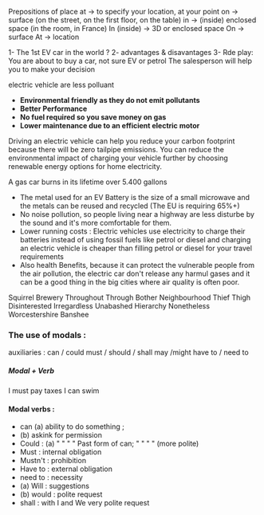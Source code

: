 

Prepositions of place
at -> to specify your location, at your point
on -> surface (on the street, on the first floor, on the table)
in -> (inside) enclosed space (in the room, in France)
In (inside) -> 3D or enclosed space
On -> surface
At -> location


1- The 1st EV car in the world ? 
2- advantages & disavantages
3- Rde play: You are about to buy a car, not sure EV or petrol The salesperson will help you to make your decision


electric vehicle are less polluant 

- **Environmental friendly as they do not emit pollutants**
- **Better Performance**
- **No fuel required so you save money on gas**
- **Lower maintenance due to an efficient electric motor**

Driving an electric vehicle can help you reduce your carbon footprint because there will be zero tailpipe emissions. You can reduce the environmental impact of charging your vehicle further by choosing renewable energy options for home electricity.









A gas car burns in its lifetime over 5.400 gallons

- The metal used for an EV Battery is the size of a small microwave and the metals can be reused and recycled (The EU is requiring 65%+)
- No noise pollution, so people living near a highway are less disturbe by the sound and it's more comfortable for them. 
- Lower running costs : Electric vehicles use electricity to charge their batteries instead of using fossil fuels like petrol or diesel and charging an electric vehicle is cheaper than filling petrol or diesel for your travel requirements
- Also health Benefits, because it can protect the vulnerable people from the air pollution, the electric car don't release any harmul gases and it can be a good thing in the big cities where air quality is often poor.


Squirrel
Brewery
Throughout
Through
Bother
Neighbourhood
Thief
Thigh
Disinterested
Irregardless
Unabashed
Hierarchy
Nonetheless
Worcestershire
Banshee


### The use of modals :
auxiliaries : can / could 
must / should / shall
may /might
have to / need to

##### Modal + Verb
I must pay taxes
I can swim



#### Modal verbs :

- can (a) ability to do something ; 
- (b) askink for permission
- Could : (a) "   "   "    "   Past form of can; "  "  "   " (more polite)
- Must : internal obligation
- Mustn't : prohibition
-  Have to : external obligation
- need to : necessity
- (a) Will : suggestions 
- (b) would : polite request
- shall : with I and We very polite request 

